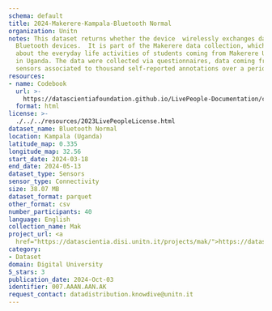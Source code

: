 ```yaml
---
schema: default
title: 2024-Makerere-Kampala-Bluetooth Normal
organization: Unitn
notes: This dataset returns whether the device  wirelessly exchanges data with other
  Bluetooth devices.  It is part of the Makerere data collection, which contains data
  about the everyday life activities of students coming from Makerere University located
  in Uganda. The data were collected via questionnaires, data coming from 30 smartphone
  sensors associated to thousand self-reported annotations over a period of 8 weeks.
resources:
- name: Codebook
  url: >-
    https://datascientiafoundation.github.io/LivePeople-Documentation/codebooks/2024-MAK-Kampala-bluetooth.html
  format: html
license: >-
  ./../../resources/2023LivePeopleLicense.html
dataset_name: Bluetooth Normal
location: Kampala (Uganda)
latitude_map: 0.335
longitude_map: 32.56
start_date: 2024-03-18
end_date: 2024-05-13
dataset_type: Sensors
sensor_type: Connectivity
size: 38.07 MB
dataset_format: parquet
other_format: csv
number_participants: 40
language: English
collection_name: Mak
project_url: <a 
  href="https://datascientia.disi.unitn.it/projects/mak/">https://datascientia.disi.unitn.it/projects/mak/</a>
category:
- Dataset
domain: Digital University
5_stars: 3
publication_date: 2024-Oct-03
identifier: 007.AAAN.AAN.AK
request_contact: datadistribution.knowdive@unitn.it
---
```

